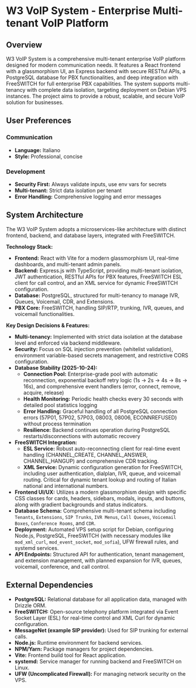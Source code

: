 # W3 VoIP System - Enterprise Multi-tenant VoIP Platform

## Overview

W3 VoIP System is a comprehensive multi-tenant enterprise VoIP platform designed for modern communication needs. It features a React frontend with a glassmorphism UI, an Express backend with secure RESTful APIs, a PostgreSQL database for PBX functionalities, and deep integration with FreeSWITCH for full enterprise PBX capabilities. The system supports multi-tenancy with complete data isolation, targeting deployment on Debian VPS instances. The project aims to provide a robust, scalable, and secure VoIP solution for businesses.

## User Preferences

### Communication
- **Language:** Italiano
- **Style:** Professional, concise

### Development
- **Security First:** Always validate inputs, use env vars for secrets
- **Multi-tenant:** Strict data isolation per tenant
- **Error Handling:** Comprehensive logging and error messages

## System Architecture

The W3 VoIP System adopts a microservices-like architecture with distinct frontend, backend, and database layers, integrated with FreeSWITCH.

**Technology Stack:**
-   **Frontend:** React with Vite for a modern glassmorphism UI, real-time dashboards, and multi-tenant admin panels.
-   **Backend:** Express.js with TypeScript, providing multi-tenant isolation, JWT authentication, RESTful APIs for PBX features, FreeSWITCH ESL client for call control, and an XML service for dynamic FreeSWITCH configuration.
-   **Database:** PostgreSQL, structured for multi-tenancy to manage IVR, Queues, Voicemail, CDR, and Extensions.
-   **PBX Core:** FreeSWITCH, handling SIP/RTP, trunking, IVR, queues, and voicemail functionalities.

**Key Design Decisions & Features:**
-   **Multi-tenancy:** Implemented with strict data isolation at the database level and enforced via backend middleware.
-   **Security:** Focus on SQL injection prevention (whitelist validation), environment variable-based secrets management, and restrictive CORS configuration.
-   **Database Stability (2025-10-24):**
    -   **Connection Pool:** Enterprise-grade pool with automatic reconnection, exponential backoff retry logic (1s → 2s → 4s → 8s → 16s), and comprehensive event handlers (error, connect, remove, acquire, release)
    -   **Health Monitoring:** Periodic health checks every 30 seconds with detailed pool statistics logging
    -   **Error Handling:** Graceful handling of all PostgreSQL connection errors (57P01, 57P02, 57P03, 08003, 08006, ECONNREFUSED) without process termination
    -   **Resilience:** Backend continues operation during PostgreSQL restarts/disconnections with automatic recovery
-   **FreeSWITCH Integration:**
    -   **ESL Service:** Robust auto-reconnecting client for real-time event handling (CHANNEL_CREATE, CHANNEL_ANSWER, CHANNEL_HANGUP) and comprehensive CDR tracking.
    -   **XML Service:** Dynamic configuration generation for FreeSWITCH, including user authentication, dialplan, IVR, queue, and voicemail routing. Critical for dynamic tenant lookup and routing of Italian national and international numbers.
-   **Frontend UI/UX:** Utilizes a modern glassmorphism design with specific CSS classes for cards, headers, sidebars, modals, inputs, and buttons, along with gradient backgrounds and status indicators.
-   **Database Schema:** Comprehensive multi-tenant schema including `Tenants`, `Extensions`, `SIP Trunks`, `IVR Menus`, `Call Queues`, `Voicemail Boxes`, `Conference Rooms`, and `CDR`.
-   **Deployment:** Automated VPS setup script for Debian, configuring Node.js, PostgreSQL, FreeSWITCH (with necessary modules like `mod_xml_curl`, `mod_event_socket`, `mod_sofia`), UFW firewall rules, and systemd services.
-   **API Endpoints:** Structured API for authentication, tenant management, and extension management, with planned expansion for IVR, queues, voicemail, conference, and call control.

## External Dependencies

-   **PostgreSQL:** Relational database for all application data, managed with Drizzle ORM.
-   **FreeSWITCH:** Open-source telephony platform integrated via Event Socket Layer (ESL) for real-time control and XML Curl for dynamic configuration.
-   **MessageNet (example SIP provider):** Used for SIP trunking for external calls.
-   **Node.js:** Runtime environment for backend services.
-   **NPM/Yarn:** Package managers for project dependencies.
-   **Vite:** Frontend build tool for React application.
-   **systemd:** Service manager for running backend and FreeSWITCH on Linux.
-   **UFW (Uncomplicated Firewall):** For managing network security on the VPS.